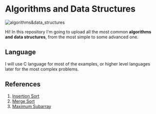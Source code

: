 # Algorithms and Data Structures

![algorithms&data_structures](https://image.ibb.co/fy6F0p/if_SEO_site_map_969252.png)

Hi! In this repository I'm going to upload all the most common **algorithms and data structures**, from the most simple to some advanced one.

## Language
I will use C language for most of the examples, or higher level languages later for the most complex problems.

## References
1) [Insertion Sort](https://en.wikipedia.org/wiki/Insertion_sort)
2) [Merge Sort](https://en.wikipedia.org/wiki/Merge_sort)
3) [Maximum Subarray](https://en.wikipedia.org/wiki/Maximum_subarray_problem)